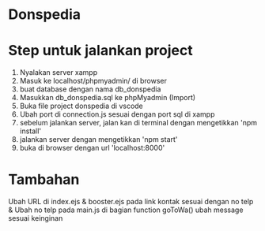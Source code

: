 # Donspedia

# Step untuk jalankan project

1. Nyalakan server xampp
2. Masuk ke localhost/phpmyadmin/ di browser
3. buat database dengan nama db_donspedia
4. Masukkan db_donspedia.sql ke phpMyadmin (Import)
5. Buka file project donspedia di vscode 
6. Ubah port di connection.js sesuai dengan port sql di xampp
7. sebelum jalankan server, jalan kan di terminal dengan mengetikkan 'npm install'
8. jalankan server dengan mengetikkan 'npm start'
9. buka di browser dengan url 'localhost:8000'

# Tambahan
Ubah URL di index.ejs & booster.ejs pada link kontak sesuai dengan no telp &
Ubah no telp pada main.js di bagian function goToWa() ubah message sesuai keinginan

